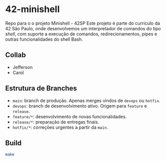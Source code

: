 # 42-minishell
Repo para o o projeto Minishell - 42SP
Este projeto é parte do currículo da 42 São Paulo, onde desenvolvemos um interpretador de comandos do tipo *shell*, com suporte a execução de comandos, redirecionamentos, pipes e outras funcionalidades do shell Bash.

## Collab

- Jefferson
- Carol

## Estrutura de Branches

- `main`: branch de produção. Apenas merges vindos de `devops` ou `hotfix`.
- `devops`: branch de desenvolvimento ativo. Origem para `feature` e `release`.
- `feature/*`: desenvolvimento de novas funcionalidades.
- `release/*`: preparação de entregas finais.
- `hotfix/*`: correções urgentes a partir da `main`.

## Build

```bash
make

